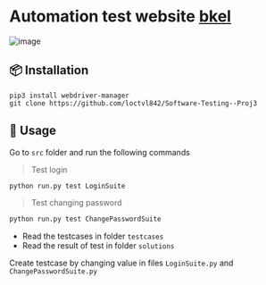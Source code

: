 # Automation test website [bkel](https://e-learning.hcmut.edu.vn/)


![image](./selenium.gif)

## 📦 Installation

```
pip3 install webdriver-manager
git clone https://github.com/loctvl842/Software-Testing--Proj3
```

## 🚀 Usage

Go to `src` folder and run the following commands

> Test login
```sh
python run.py test LoginSuite
```

> Test changing password
```sh
python run.py test ChangePasswordSuite
```

- Read the testcases in folder `testcases`
- Read the result of test in folder `solutions`

Create testcase by changing value in files `LoginSuite.py` and `ChangePasswordSuite.py`

